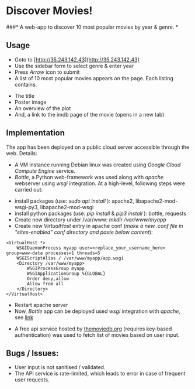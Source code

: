 # Discover Movies!
###* A web-app to discover 10 most popular movies by year & genre. *


## Usage
* Goto to [http://35.243.142.43](http://35.243.142.43)
* Use the sidebar form to select genre & enter year
* Press *Arrow* icon to submit
* A list of 10 most popular movies appears on the page. Each listing contains:
 - The title
 - Poster image
 - An overview of the plot
 - And, a link to the imdb page of the movie (opens in a new tab)


## Implementation
The app has been deployed on a public cloud server accessible through the web. Details:

* A VM instance running Debian linux was created using *Google Cloud Compute Engine* service.
* *Bottle*, a Python web-framework was used along with *apache* webserver using *wsgi* integration. At a high-level, following steps were carried out:
 - install packages (use: *sudo apt install <pkg-name>*): apache2, libapache2-mod-wsgi-py3, libapache2-mod-wsgi
 - install python packages (use: *pip install <pkg-name>* & *pip3 install <pkg-name>*): bottle, requests
 - Create new directory under /var/www: *mkdir /var/www/myapp*
 - Create new *VirtualHost* entry in apache conf (*make a new .conf file in "sites-enabled" conf directory and paste below content*):
```
<VirtualHost *>
    WSGIDaemonProcess myapp user=<replace_your_username_here> group=www-data processes=1 threads=5
    WSGIScriptAlias / /var/www/myapp/app.wsgi
    <Directory /var/www/myapp>
        WSGIProcessGroup myapp
        WSGIApplicationGroup %{GLOBAL}
        Order deny,allow
        Allow from all
    </Directory>
</VirtualHost>
```
 - Restart apache server
 - Now, *Bottle* app can be deployed used *wsgi* integration with *apache*, see [link](https://bottlepy.org/docs/dev/deployment.html#apache-mod-wsgi)

* A free api service hosted by [themoviedb.org](https://www.themoviedb.org/documentation/api) (requires key-based authentication) was used to fetch list of movies based on user input.

## Bugs / Issues:
* User input is not sanitised / validated.
* The API service is rate-limited, which leads to error in case of frequent user requests.
